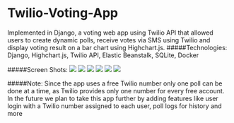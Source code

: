 Twilio-Voting-App
========
Implemented in Django, a voting web app using Twilio API that allowed users to create dynamic polls, receive votes via SMS using Twilio and display voting result on a bar chart using Highchart.js.
#####Technologies: 
Django, Highchart.js, Twilio API, Elastic Beanstalk, SQLite, Docker

#####Screen Shots:
![](https://github.com/srv89/Twilio-Voting-App/blob/master/images/1.png)
![](https://github.com/srv89/Twilio-Voting-App/blob/master/images/2.png)
![](https://github.com/srv89/Twilio-Voting-App/blob/master/images/3.png)
![](https://github.com/srv89/Twilio-Voting-App/blob/master/images/4.png)
![](https://github.com/srv89/Twilio-Voting-App/blob/master/images/5.png)
![](https://github.com/srv89/Twilio-Voting-App/blob/master/images/6.png)

#####Note:
Since the app uses a free Twilio number only one poll can be done at a time, as Twilio provides only one number for every free account. 
In the future we plan to take this app further by adding features like user login with a Twilio number assigned to each user, poll logs for history and more
